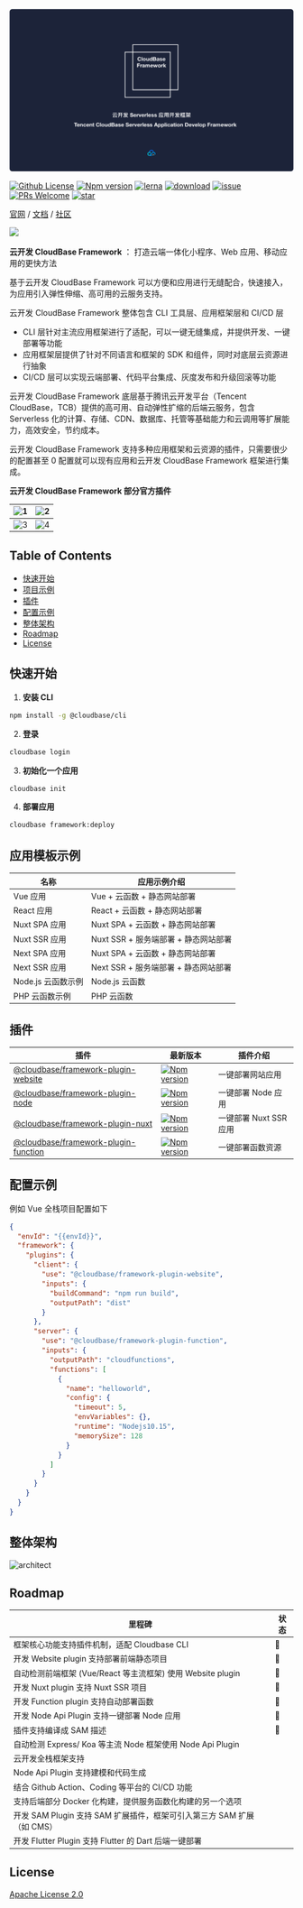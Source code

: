 ![](assets/cloudbase-framework.png)

[![Github License](https://img.shields.io/github/license/TencentCloudBase/cloudbase-framework)](LICENSE)
[![Npm version](https://img.shields.io/npm/v/@cloudbase/framework)](https://www.npmjs.com/package/@cloudbase/cli)
[![lerna](https://img.shields.io/badge/maintained%20with-lerna-cc00ff.svg)](https://lernajs.io/)
[![download](https://img.shields.io/npm/dw/@cloudbase/cli)](https://www.npmjs.com/package/@cloudbase/cli)
[![issue](https://img.shields.io/github/issues/TencentCloudBase/cloudbase-framework)](https://github.com/TencentCloudBase/cloudbase-framework/issues)
[![PRs Welcome](https://img.shields.io/badge/PRs-welcome-brightgreen.svg)](https://github.com/TencentCloudBase/cloudbase-framework/pulls)
[![star](https://img.shields.io/github/stars/TencentCloudBase/cloudbase-framework?style=social)](https://github.com/TencentCloudBase/cloudbase-framework)

[官网](http://cloudbase.net) / [文档](https://docs.cloudbase.net/) / [社区](https://cloudbase.net/community.html)

![](https://tva1.sinaimg.cn/large/007S8ZIlgy1gfgdcbtk4nj30mu0ilwg0.jpg)

**云开发 CloudBase Framework** ： 打造云端一体化小程序、Web 应用、移动应用的更快方法

基于云开发 CloudBase Framework 可以方便和应用进行无缝配合，快速接入，为应用引入弹性伸缩、高可用的云服务支持。

云开发 CloudBase Framework 整体包含 CLI 工具层、应用框架层和 CI/CD 层

- CLI 层针对主流应用框架进行了适配，可以一键无缝集成，并提供开发、一键部署等功能
- 应用框架层提供了针对不同语言和框架的 SDK 和组件，同时对底层云资源进行抽象
- CI/CD 层可以实现云端部署、代码平台集成、灰度发布和升级回滚等功能

云开发 CloudBase Framework 底层基于腾讯云开发平台（Tencent CloudBase，TCB）提供的高可用、自动弹性扩缩的后端云服务，包含 Serverless 化的计算、存储、CDN、数据库、托管等基础能力和云调用等扩展能力，高效安全，节约成本。

云开发 CloudBase Framework 支持多种应用框架和云资源的插件，只需要很少的配置甚至 0 配置就可以现有应用和云开发 CloudBase Framework 框架进行集成。

**云开发 CloudBase Framework 部分官方插件**

| ![1](https://tva1.sinaimg.cn/large/007S8ZIlgy1gfgd8pz72zj318g0p0npd.jpg) | ![2](https://tva1.sinaimg.cn/large/007S8ZIlgy1gfgd8wamuqj318g0p0npd.jpg) |
| ------------------------------------------------------------------------ | ------------------------------------------------------------------------ |
| ![3](https://tva1.sinaimg.cn/large/007S8ZIlgy1gfgd956tlqj318g0p0npd.jpg) | ![4](https://tva1.sinaimg.cn/large/007S8ZIlgy1gfgd99vym4j318g0p0npd.jpg) |

## Table of Contents

- [快速开始](#quick-start)
- [项目示例](#examples)
- [插件](#plugins)
- [配置示例](#conf)
- [整体架构](#architect)
- [Roadmap](#roadmap)
- [License](#license)

## <a name="quick-start"></a> 快速开始

1. **安装 CLI**

```bash
npm install -g @cloudbase/cli
```

2. **登录**

```bash
cloudbase login
```

3. **初始化一个应用**

```bash
cloudbase init
```

4. **部署应用**

```bash
cloudbase framework:deploy
```

## <a name="examples"></a>应用模板示例

| 名称               | 应用示例介绍                         |
| ------------------ | ------------------------------------ |
| Vue 应用           | Vue + 云函数 + 静态网站部署          |
| React 应用         | React + 云函数 + 静态网站部署        |
| Nuxt SPA 应用      | Nuxt SPA + 云函数 + 静态网站部署     |
| Nuxt SSR 应用      | Nuxt SSR + 服务端部署 + 静态网站部署 |
| Next SPA 应用      | Nuxt SPA + 云函数 + 静态网站部署     |
| Next SSR 应用      | Next SSR + 服务端部署 + 静态网站部署 |
| Node.js 云函数示例 | Node.js 云函数                       |
| PHP 云函数示例     | PHP 云函数                           |

## <a name="plugins"></a>插件

| 插件                                                                      | 最新版本                                                                                                                                                | 插件介绍               |
| ------------------------------------------------------------------------- | ------------------------------------------------------------------------------------------------------------------------------------------------------- | ---------------------- |
| [@cloudbase/framework-plugin-website](packages/framework-plugin-website)  | [![Npm version](https://img.shields.io/npm/v/@cloudbase/framework-plugin-website)](https://www.npmjs.com/package/@cloudbase/framework-plugin-website)   | 一键部署网站应用       |
| [@cloudbase/framework-plugin-node](packages/framework-plugin-website)     | [![Npm version](https://img.shields.io/npm/v/@cloudbase/framework-plugin-node)](https://www.npmjs.com/package/@cloudbase/framework-plugin-node)         | 一键部署 Node 应用     |
| [@cloudbase/framework-plugin-nuxt](packages/framework-plugin-website)     | [![Npm version](https://img.shields.io/npm/v/@cloudbase/framework-plugin-nuxt)](https://www.npmjs.com/package/@cloudbase/framework-plugin-nuxt)         | 一键部署 Nuxt SSR 应用 |
| [@cloudbase/framework-plugin-function](packages/framework-plugin-website) | [![Npm version](https://img.shields.io/npm/v/@cloudbase/framework-plugin-function)](https://www.npmjs.com/package/@cloudbase/framework-plugin-function) | 一键部署函数资源       |

## <a name="conf"></a> 配置示例

例如 Vue 全栈项目配置如下

```json
{
  "envId": "{{envId}}",
  "framework": {
    "plugins": {
      "client": {
        "use": "@cloudbase/framework-plugin-website",
        "inputs": {
          "buildCommand": "npm run build",
          "outputPath": "dist"
        }
      },
      "server": {
        "use": "@cloudbase/framework-plugin-function",
        "inputs": {
          "outputPath": "cloudfunctions",
          "functions": [
            {
              "name": "helloworld",
              "config": {
                "timeout": 5,
                "envVariables": {},
                "runtime": "Nodejs10.15",
                "memorySize": 128
              }
            }
          ]
        }
      }
    }
  }
}
```

## <a name="architect"> 整体架构

![architect](https://tva1.sinaimg.cn/large/007S8ZIlgy1gfgakae0n8j30ym0o60uv.jpg)

## <a name="roadmap"></a>Roadmap

| 里程碑                                                                 | 状态 |
| ---------------------------------------------------------------------- | ---- |
| 框架核心功能支持插件机制，适配 Cloudbase CLI                           | 🚀   |
| 开发 Website plugin 支持部署前端静态项目                               | 🚀   |
| 自动检测前端框架 (Vue/React 等主流框架) 使用 Website plugin            | 🚀   |
| 开发 Nuxt plugin 支持 Nuxt SSR 项目                                    | 🚀   |
| 开发 Function plugin 支持自动部署函数                                  | 🚀   |
| 开发 Node Api Plugin 支持一键部署 Node 应用                            | 🚀   |
| 插件支持编译成 SAM 描述                                                | 🚀   |
| 自动检测 Express/ Koa 等主流 Node 框架使用 Node Api Plugin             |      |
| 云开发全栈框架支持                                                     |      |
| Node Api Plugin 支持建模和代码生成                                     |      |
| 结合 Github Action、Coding 等平台的 CI/CD 功能                         |      |
| 支持后端部分 Docker 化构建，提供服务函数化构建的另一个选项             |      |
| 开发 SAM Plugin 支持 SAM 扩展插件，框架可引入第三方 SAM 扩展（如 CMS） |      |
| 开发 Flutter Plugin 支持 Flutter 的 Dart 后端一键部署                  |      |

## <a name="license"></a>License

[Apache License 2.0](./LICENSE)

